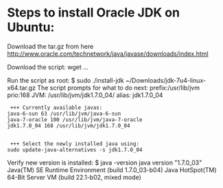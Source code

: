 
Steps to install Oracle JDK on Ubuntu:
===========

Download the tar.gz from here http://www.oracle.com/technetwork/java/javase/downloads/index.html

Download the script: 
    wget ...

Run the script as root:
    $ sudo ./install-jdk ~/Downloads/jdk-7u4-linux-x64.tar.gz
The script prompts for what to do next:
    prefix:/usr/lib/jvm
    prio:168
    JVM: /usr/lib/jvm/jdk1.7.0_04/
    alias: jdk1.7.0_04
    
     +++ Currently available javas:
    java-6-sun 63 /usr/lib/jvm/java-6-sun
    java-7-oracle 100 /usr/lib/jvm/java-7-oracle
    jdk1.7.0_04 168 /usr/lib/jvm/jdk1.7.0_04


     +++ Select the newly installed java using:
    sudo update-java-alternatives -s jdk1.7.0_04


Verify new version is installed:
    $ java -version
    java version "1.7.0_03"
    Java(TM) SE Runtime Environment (build 1.7.0_03-b04)
    Java HotSpot(TM) 64-Bit Server VM (build 22.1-b02, mixed mode)

